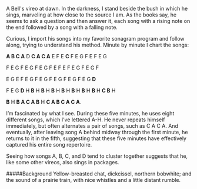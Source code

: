 A Bell's vireo at dawn. In the darkness, I stand beside the bush in which he sings, marveling at how close to the source I am. As the books say, he seems to ask a question and then answer it, each song with a rising note on the end followed by a song with a falling note. 

Curious, I import his songs into my favorite sonagram program and follow along, trying to understand his method. Minute by minute I chart the songs:

**A B C A** D **C A C A** E F E **C** F E G F E F E G 

F E G F E G F E G F E F E F E G F E G F 

E G E F E G F E G F E G F E G F E G **D** 

F E G **D** H **B** H **B** H **B** H **B** H **B** H **B** H **B** H **C B** H 

**B** H **B A C A B** H **C A B C A C A**.

I’m fascinated by what I see. During these five minutes, he uses eight different songs, which I’ve lettered A-H. He never repeats himself immediately, but often alternates a pair of songs, such as C A C A. And eventually, after leaving song A behind midway through the first minute, he returns to it in the fifth, suggesting that these five minutes have effectively captured his entire song repertoire. 

Seeing how songs A, B, C, and D tend to cluster together suggests that he, like some other vireos, also sings in packages.

#####Background
Yellow-breasted chat, dickcissel, northern bobwhite; and the sound of a prairie train, with nice whistles and a little distant rumble.
